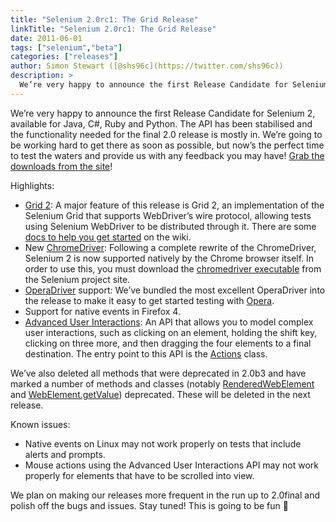 ```yaml
---
title: "Selenium 2.0rc1: The Grid Release"
linkTitle: "Selenium 2.0rc1: The Grid Release"
date: 2011-06-01
tags: ["selenium","beta"]
categories: ["releases"]
author: Simon Stewart ([@shs96c](https://twitter.com/shs96c))
description: >
  We’re very happy to announce the first Release Candidate for Selenium 2, available for Java, C#, Ruby and Python.
---
```



We’re very happy to announce the first Release Candidate for Selenium 2, available for Java, C#, Ruby and Python. The API has been stabilised and the functionality needed for the final 2.0 release is mostly in. We’re going to be working hard to get there as soon as possible, but now’s the perfect time to test the waters and provide us with any feedback you may have! [Grab the downloads from the site](http://code.google.com/p/selenium/downloads/list)!

Highlights:

*   [Grid 2](http://code.google.com/p/selenium/wiki/Grid2): A major feature of this release is Grid 2, an implementation of the Selenium Grid that supports WebDriver’s wire protocol, allowing tests using Selenium WebDriver to be distributed through it. There are some [docs to help you get started](http://code.google.com/p/selenium/wiki/Grid2) on the wiki.
*   New [ChromeDriver](http://code.google.com/p/selenium/wiki/ChromeDriver): Following a complete rewrite of the ChromeDriver, Selenium 2 is now supported natively by the Chrome browser itself. In order to use this, you must download the [chromedriver executable](http://code.google.com/p/selenium/downloads/list) from the Selenium project site.
*   [OperaDriver](http://www.opera.com/developer/tools/operadriver/) support: We’ve bundled the most excellent OperaDriver into the release to make it easy to get started testing with [Opera](http://www.opera.com/browser/).
*   Support for native events in Firefox 4.
*   [Advanced User Interactions](http://code.google.com/p/selenium/wiki/AdvancedUserInteractions): An API that allows you to model complex user interactions, such as clicking on an element, holding the shift key, clicking on three more, and then dragging the four elements to a final destination. The entry point to this API is the [Actions](http://selenium.googlecode.com/svn/trunk/docs/api/java/org/openqa/selenium/interactions/Actions.html) class.

We’ve also deleted all methods that were deprecated in 2.0b3 and have marked a number of methods and classes (notably [RenderedWebElement](http://selenium.googlecode.com/svn/trunk/docs/api/java/org/openqa/selenium/RenderedWebElement.html) and [WebElement.getValue](http://selenium.googlecode.com/svn/trunk/docs/api/java/org/openqa/selenium/WebElement.html#getValue())) deprecated. These will be deleted in the next release.

Known issues:

*   Native events on Linux may not work properly on tests that include alerts and prompts.
*   Mouse actions using the Advanced User Interactions API may not work properly for elements that have to be scrolled into view.

We plan on making our releases more frequent in the run up to 2.0final and polish off the bugs and issues. Stay tuned! This is going to be fun 🙂